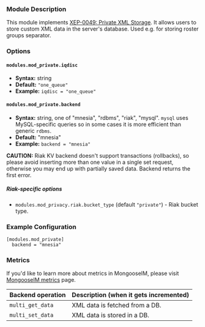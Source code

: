 ### Module Description
This module implements [XEP-0049: Private XML Storage](http://xmpp.org/extensions/xep-0049.html).
It allows users to store custom XML data in the server's database. Used e.g. for storing roster groups separator.

### Options

#### `modules.mod_private.iqdisc`
* **Syntax:** string
* **Default:** `"one_queue"`
* **Example:** `iqdisc = "one_queue"`

#### `modules.mod_private.backend`
* **Syntax:** string, one of "mnesia", "rdbms", "riak", "mysql".
    `mysql` uses MySQL-specific queries so in some cases it is more efficient than generic `rdbms`.
* **Default:** "mnesia"
* **Example:** `backend = "mnesia"`

**CAUTION:**  Riak KV backend doesn't support transactions (rollbacks), so please avoid inserting
more than one value in a single set request, otherwise you may end up with partially saved data.
Backend returns the first error.

##### Riak-specific options

* `modules.mod_privacy.riak.bucket_type` (default `"private"`) - Riak bucket type.

### Example Configuration
```
[modules.mod_private]
  backend = "mnesia"
```

### Metrics

If you'd like to learn more about metrics in MongooseIM, please visit [MongooseIM metrics](../operation-and-maintenance/Mongoose-metrics.md) page.

| Backend operation | Description (when it gets incremented) |
| ---- | -------------------------------------- |
| `multi_get_data` | XML data is fetched from a DB. |
| `multi_set_data` | XML data is stored in a DB. |
